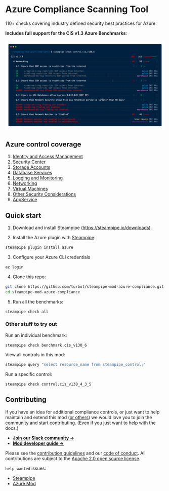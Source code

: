 
# Azure Compliance Scanning Tool

110+ checks covering industry defined security best practices for Azure. 

**Includes full support for the CIS v1.3 Azure Benchmarks**:

![image](https://raw.githubusercontent.com/turbot/steampipe-mod-azure-compliance/main/docs/azure_cis_v130_console.png)

## Azure control coverage
1. [Identity and Access Management](https://hub.steampipe.io/mods/turbot/azure_compliance/controls/benchmark.cis_v130_1)
2. [Security Center](https://hub.steampipe.io/mods/turbot/azure_compliance/controls/benchmark.cis_v130_2)
3. [Storage Accounts](https://hub.steampipe.io/mods/turbot/azure_compliance/controls/benchmark.cis_v130_3)
4. [Database Services](https://hub.steampipe.io/mods/turbot/azure_compliance/controls/benchmark.cis_v130_4)
5. [Logging and Monitoring](https://hub.steampipe.io/mods/turbot/azure_compliance/controls/benchmark.cis_v130_5)
6. [Networking](https://hub.steampipe.io/mods/turbot/azure_compliance/controls/benchmark.cis_v130_6)
7. [Virtual Machines](https://hub.steampipe.io/mods/turbot/azure_compliance/controls/benchmark.cis_v130_7)
8. [Other Security Considerations](https://hub.steampipe.io/mods/turbot/azure_compliance/controls/benchmark.cis_v130_8)
9. [AppService](https://hub.steampipe.io/mods/turbot/azure_compliance/controls/benchmark.cis_v130_9)

## Quick start

1) Download and install Steampipe (https://steampipe.io/downloads).

2) Install the Azure plugin with [Steampipe](https://steampipe.io):
```sh
steampipe plugin install azure
```

3) Configure your Azure CLI credentials
```sh
az login
```

4) Clone this repo:
```sh
git clone https://github.com/turbot/steampipe-mod-azure-compliance.git
cd steampipe-mod-azure-compliance
```

5) Run all the benchmarks:
```shell
steampipe check all
```
### Other stuff to try out

Run an individual benchmark:
```shell
steampipe check benchmark.cis_v130_6
```

View all controls in this mod:
```sh
steampipe query "select resource_name from steampipe_control;"
```

Run a specific control:
```shell
steampipe check control.cis_v130_4_3_5
```

## Contributing

If you have an idea for additional compliance controls, or just want to help maintain and extend this mod ([or others](https://github.com/topics/steampipe-mod)) we would love you to join the community and start contributing. (Even if you just want to help with the docs.)

- **[Join our Slack community →](https://join.slack.com/t/steampipe/shared_invite/zt-oij778tv-lYyRTWOTMQYBVAbtPSWs3g)**
- **[Mod developer guide →](https://steampipe.io/docs/using-steampipe/writing-controls)**

Please see the [contribution guidelines](https://github.com/turbot/steampipe/blob/main/CONTRIBUTING.md) and our [code of conduct](https://github.com/turbot/steampipe/blob/main/CODE_OF_CONDUCT.md). All contributions are subject to the [Apache 2.0 open source license](https://github.com/turbot/steampipe-mod-aws-compliance/blob/main/LICENSE).

`help wanted` issues:
- [Steampipe](https://github.com/turbot/steampipe/labels/help%20wanted)
- [Azure Mod](https://github.com/turbot/steampipe-mod-azure-compliance/labels/help%20wanted)
